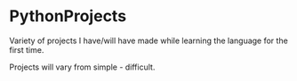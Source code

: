 # PythonProjects
Variety of projects I have/will have made while learning the language for the first time.

Projects will vary from simple - difficult.
